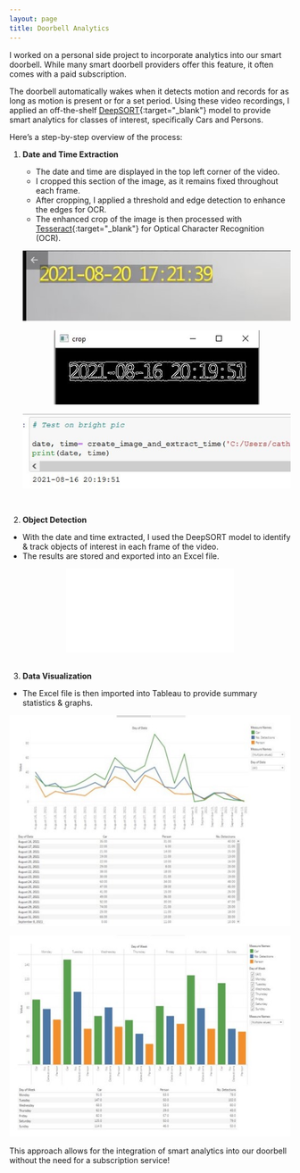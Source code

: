 ```yaml
---
layout: page
title: Doorbell Analytics
---
```


I worked on a personal side project to incorporate analytics into our smart doorbell. While many smart doorbell providers offer this feature, it often comes with a paid subscription.

The doorbell automatically wakes when it detects motion and records for as long as motion is present or for a set period. Using these video recordings, I applied an off-the-shelf [DeepSORT](https://arxiv.org/abs/1703.07402){:target="_blank"} model to provide smart analytics for classes of interest, specifically Cars and Persons.

Here’s a step-by-step overview of the process:

1. **Date and Time Extraction**
   - The date and time are displayed in the top left corner of the video.
   - I cropped this section of the image, as it remains fixed throughout each frame.
   - After cropping, I applied a threshold and edge detection to enhance the edges for OCR.
   - The enhanced crop of the image is then processed with [Tesseract](https://github.com/tesseract-ocr/tessdoc){:target="_blank"} for Optical Character Recognition (OCR).
  
   <p style="text-align: center;">
     <img src="/assets/img/time_eg.jpg" alt="Time & Date Example" style="max-width: 100%; height: auto;" />
   </p>  
   
   <p style="text-align: center;">
     <img src="/assets/img/threshold.jpg" alt="Thresholding" style="max-width: 100%; height: auto;" />
   </p>  
   
   <p style="text-align: center;">
     <img src="/assets/img/python_func.jpg" alt="Python Function" style="max-width: 100%; height: auto;" />
   </p> 

<br>

2. **Object Detection**
  - With the date and time extracted, I used the DeepSORT model to identify & track objects of interest in each frame of the video.
  - The results are stored and exported into an Excel file.

<center>
<!-- Video Container (Responsive) -->
<div class="responsive-video">
  <iframe src="/assets/img/Doorbell_example.mp4" type="video/mp4" 
          title="YouTube video player" 
          frameborder="0" 
          allow="accelerometer; autoplay; clipboard-write; encrypted-media; gyroscope; picture-in-picture; web-share" 
          referrerpolicy="strict-origin-when-cross-origin" 
          allowfullscreen></iframe>
</div>
</center>

<br>

3. **Data Visualization**
  - The Excel file is then imported into Tableau to provide summary statistics & graphs.

   <p style="text-align: center;">
     <img src="/assets/img/date_stats.jpg" alt="Date Statistics" style="max-width: 100%; height: auto;" />
   </p> 

   <p style="text-align: center;">
     <img src="/assets/img/day_stats.jpg" alt="Day Statistics" style="max-width: 100%; height: auto;" />
   </p> 


This approach allows for the integration of smart analytics into our doorbell without the need for a subscription service! 



